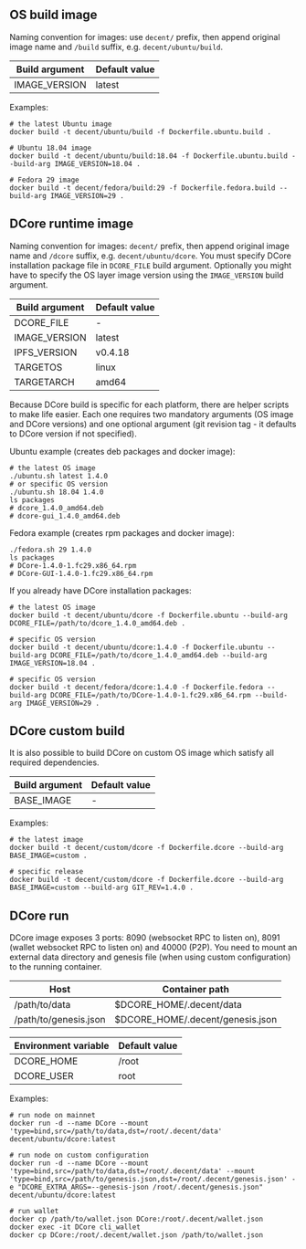 ## OS build image

Naming convention for images: use `decent/` prefix, then append original image name and `/build` suffix, e.g. `decent/ubuntu/build`.

| Build argument | Default value |
| --------------- | ------------- |
| IMAGE_VERSION | latest |

Examples:

    # the latest Ubuntu image
    docker build -t decent/ubuntu/build -f Dockerfile.ubuntu.build .

    # Ubuntu 18.04 image
    docker build -t decent/ubuntu/build:18.04 -f Dockerfile.ubuntu.build --build-arg IMAGE_VERSION=18.04 .

    # Fedora 29 image
    docker build -t decent/fedora/build:29 -f Dockerfile.fedora.build --build-arg IMAGE_VERSION=29 .

## DCore runtime image

Naming convention for images: `decent/` prefix, then append original image name and `/dcore` suffix, e.g. `decent/ubuntu/dcore`. You must specify DCore installation package file in `DCORE_FILE` build argument. Optionally you might have to specify the OS layer image version using the `IMAGE_VERSION` build argument.

| Build argument | Default value |
| --------------- | ------------- |
| DCORE_FILE | - |
| IMAGE_VERSION | latest |
| IPFS_VERSION | v0.4.18 |
| TARGETOS | linux |
| TARGETARCH | amd64 |

Because DCore build is specific for each platform, there are helper scripts to make life easier. Each one requires
two mandatory arguments (OS image and DCore versions) and one optional argument (git revision tag - it defaults to DCore version if not specified).

Ubuntu example (creates deb packages and docker image):

    # the latest OS image
    ./ubuntu.sh latest 1.4.0
    # or specific OS version
    ./ubuntu.sh 18.04 1.4.0
    ls packages
    # dcore_1.4.0_amd64.deb
    # dcore-gui_1.4.0_amd64.deb

Fedora example (creates rpm packages and docker image):

    ./fedora.sh 29 1.4.0
    ls packages
    # DCore-1.4.0-1.fc29.x86_64.rpm
    # DCore-GUI-1.4.0-1.fc29.x86_64.rpm

If you already have DCore installation packages:

    # the latest OS image
    docker build -t decent/ubuntu/dcore -f Dockerfile.ubuntu --build-arg DCORE_FILE=/path/to/dcore_1.4.0_amd64.deb .

    # specific OS version
    docker build -t decent/ubuntu/dcore:1.4.0 -f Dockerfile.ubuntu --build-arg DCORE_FILE=/path/to/dcore_1.4.0_amd64.deb --build-arg IMAGE_VERSION=18.04 .

    # specific OS version
    docker build -t decent/fedora/dcore:1.4.0 -f Dockerfile.fedora --build-arg DCORE_FILE=/path/to/DCore-1.4.0-1.fc29.x86_64.rpm --build-arg IMAGE_VERSION=29 .

## DCore custom build

It is also possible to build DCore on custom OS image which satisfy all required dependencies.

| Build argument | Default value |
| --------------- | ------------- |
| BASE_IMAGE | - |

Examples:

    # the latest image
    docker build -t decent/custom/dcore -f Dockerfile.dcore --build-arg BASE_IMAGE=custom .

    # specific release
    docker build -t decent/custom/dcore -f Dockerfile.dcore --build-arg BASE_IMAGE=custom --build-arg GIT_REV=1.4.0 .

## DCore run

DCore image exposes 3 ports: 8090 (websocket RPC to listen on), 8091 (wallet websocket RPC to listen on) and 40000 (P2P).
You need to mount an external data directory and genesis file (when using custom configuration) to the running container.

| Host | Container path |
| ---- | -------------- |
| /path/to/data | $DCORE_HOME/.decent/data |
| /path/to/genesis.json | $DCORE_HOME/.decent/genesis.json |

| Environment variable | Default value |
| -------------------- | ------------- |
| DCORE_HOME | /root |
| DCORE_USER | root |

Examples:

    # run node on mainnet
    docker run -d --name DCore --mount 'type=bind,src=/path/to/data,dst=/root/.decent/data' decent/ubuntu/dcore:latest

    # run node on custom configuration
    docker run -d --name DCore --mount 'type=bind,src=/path/to/data,dst=/root/.decent/data' --mount 'type=bind,src=/path/to/genesis.json,dst=/root/.decent/genesis.json' -e "DCORE_EXTRA_ARGS=--genesis-json /root/.decent/genesis.json" decent/ubuntu/dcore:latest

    # run wallet
    docker cp /path/to/wallet.json DCore:/root/.decent/wallet.json
    docker exec -it DCore cli_wallet
    docker cp DCore:/root/.decent/wallet.json /path/to/wallet.json
